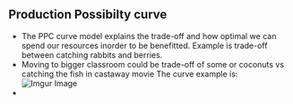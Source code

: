 ## Production Possibilty curve

* The PPC curve model explains the trade-off and how optimal we can spend our resources inorder to be benefitted. Example is trade-off between catching rabbits and berries.
* Moving to bigger classroom could be trade-off of some or coconuts vs catching the fish in castaway movie The curve example is:![Imgur Image](https://i.imgur.com/2QnyqHQ.png) 
* 

